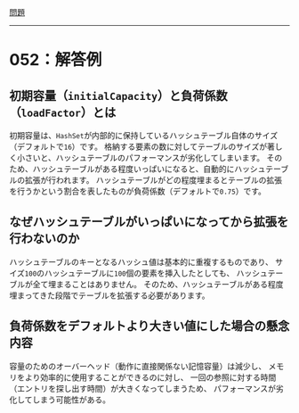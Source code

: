 [問題](../README.md)

***
# 052：解答例
## 初期容量（`initialCapacity`）と負荷係数（`loadFactor`）とは
初期容量は、`HashSet`が内部的に保持しているハッシュテーブル自体のサイズ（デフォルトで`16`）です。
格納する要素の数に対してテーブルのサイズが著しく小さいと、ハッシュテーブルのパフォーマンスが劣化してしまいます。
そのため、ハッシュテーブルがある程度いっぱいになると、自動的にハッシュテーブルの拡張が行われます。
ハッシュテーブルがどの程度埋まるとテーブルの拡張を行うかという割合を表したものが負荷係数（デフォルトで`0.75`）です。

## なぜハッシュテーブルがいっぱいになってから拡張を行わないのか
ハッシュテーブルのキーとなるハッシュ値は基本的に重複するものであり、
サイズ`100`のハッシュテーブルに`100`個の要素を挿入したとしても、
ハッシュテーブルが全て埋まることはありません。
そのため、ハッシュテーブルがある程度埋まってきた段階でテーブルを拡張する必要があります。

## 負荷係数をデフォルトより大きい値にした場合の懸念内容
容量のためのオーバーヘッド（動作に直接関係ない記憶容量）は減少し、
メモリをより効率的に使用することができるのに対し、
一回の参照に対する時間（エントリを探し出す時間）が大きくなってしまうため、
パフォーマンスが劣化してしまう可能性がある。